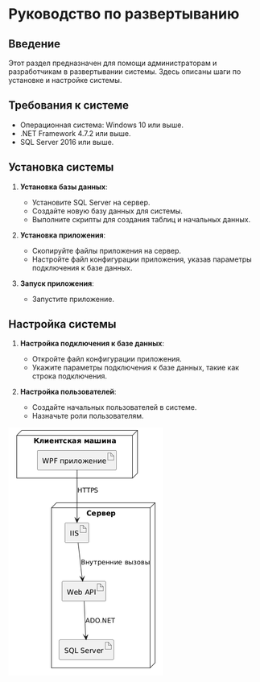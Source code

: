 ﻿# Руководство по развертыванию

## Введение
Этот раздел предназначен для помощи администраторам и разработчикам в развертывании системы. Здесь описаны шаги по установке и настройке системы.

## Требования к системе
- Операционная система: Windows 10 или выше.
- .NET Framework 4.7.2 или выше.
- SQL Server 2016 или выше.

## Установка системы
1. **Установка базы данных**:
   - Установите SQL Server на сервер.
   - Создайте новую базу данных для системы.
   - Выполните скрипты для создания таблиц и начальных данных.

2. **Установка приложения**:
   - Скопируйте файлы приложения на сервер.
   - Настройте файл конфигурации приложения, указав параметры подключения к базе данных.

3. **Запуск приложения**:
   - Запустите приложение.

## Настройка системы
1. **Настройка подключения к базе данных**:
   - Откройте файл конфигурации приложения.
   - Укажите параметры подключения к базе данных, такие как строка подключения.

2. **Настройка пользователей**:
   - Создайте начальных пользователей в системе.
   - Назначьте роли пользователям.

![Диаграммаразвертывания](../Диаграммы/Диаграммаразвертывания.png)